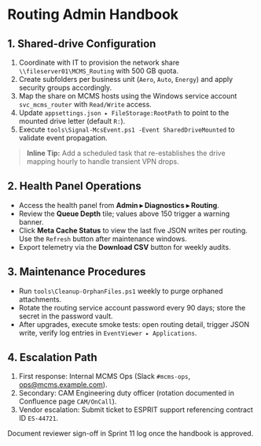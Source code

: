 # Routing Admin Handbook

<!-- Inline Tip Context: Shared-drive configuration relies on docs/ops/SharedDrive_Structure.md -->

## 1. Shared-drive Configuration
1. Coordinate with IT to provision the network share `\\fileserver01\MCMS_Routing` with 500 GB quota.
2. Create subfolders per business unit (`Aero`, `Auto`, `Energy`) and apply security groups accordingly.
3. Map the share on MCMS hosts using the Windows service account `svc_mcms_router` with `Read/Write` access.
4. Update `appsettings.json ▸ FileStorage:RootPath` to point to the mounted drive letter (default `R:`).
5. Execute `tools\Signal-McsEvent.ps1 -Event SharedDriveMounted` to validate event propagation.

> **Inline Tip:** Add a scheduled task that re-establishes the drive mapping hourly to handle transient VPN drops.

## 2. Health Panel Operations
- Access the health panel from **Admin ▸ Diagnostics ▸ Routing**.
- Review the **Queue Depth** tile; values above 150 trigger a warning banner.
- Click **Meta Cache Status** to view the last five JSON writes per routing. Use the `Refresh` button after maintenance windows.
- Export telemetry via the **Download CSV** button for weekly audits.

<!-- Inline Tip: Health panel thresholds align with Observability_DataFlow.md §2 -->

## 3. Maintenance Procedures
- Run `tools\Cleanup-OrphanFiles.ps1` weekly to purge orphaned attachments.
- Rotate the routing service account password every 90 days; store the secret in the password vault.
- After upgrades, execute smoke tests: open routing detail, trigger JSON write, verify log entries in `EventViewer ▸ Applications`.

## 4. Escalation Path
1. First response: Internal MCMS Ops (Slack `#mcms-ops`, <ops@mcms.example.com>).
2. Secondary: CAM Engineering duty officer (rotation documented in Confluence page `CAM/OnCall`).
3. Vendor escalation: Submit ticket to ESPRIT support referencing contract ID `ES-44721`.

Document reviewer sign-off in Sprint 11 log once the handbook is approved.
